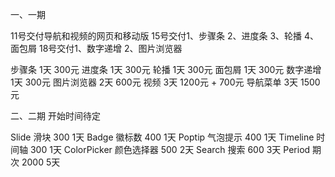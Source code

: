 一、一期

11号交付导航和视频的网页和移动版
15号交付1、步骤条 2、进度条 3、轮播 4、面包屑
18号交付1、数字递增 2、图片浏览器



步骤条            1天  300元
进度条	          1天  300元
轮播	          1天  300元
面包屑	          1天  300元
数字递增        1天  300元
图片浏览器     2天  600元
视频	          3天  1200元 + 700元
导航菜单        3天  1500元


二、二期
开始时间待定

Slide 滑块              300 1天
Badge 徽标数            400 1天
Poptip 气泡提示         400 1天
Timeline 时间轴         300 1天
ColorPicker 颜色选择器  500 2天
Search 搜索             600 3天
Period 期次             2000 5天